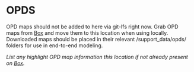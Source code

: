 # OPDS
OPD maps should not be added to here via git-lfs right now. Grab OPD maps from [Box](https://arizona.app.box.com/folder/245321428353) and move them to this location when using locally. Downloaded maps should be placed in their relevant /support_data/opds/ folders for use in end-to-end modeling.

_List any highlight OPD map information this location if not already present on [Box](https://arizona.app.box.com/folder/245321428353)._
